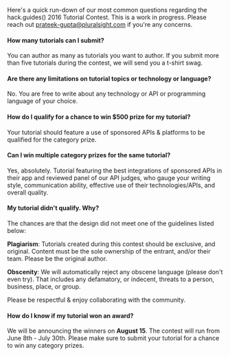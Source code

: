 Here's a quick run-down of our most common questions regarding the hack.guides() 2016 Tutorial Contest. This is a work in progress. Please reach out prateek-gupta@pluralsight.com if you're any concerns.

#### How many tutorials can I submit?
You can author as many as tutorials you want to author. If you submit more than five tutorials during the contest, we will send you a t-shirt swag.

#### Are there any limitations on tutorial topics or technology or language?
No. You are free to write about any technology or API or programming language of your choice.

#### How do I qualify for a chance to win $500 prize for my tutorial?
Your tutorial should feature a use of sponsored APIs & platforms to be qualified for the category prize.

#### Can I win multiple category prizes for the same tutorial?
Yes, absolutely. Tutorial featuring the best integrations of sponsored APIs in their app and reviewed panel of our API judges, who gauge your writing style, communication ability, effective use of their technologies/APIs, and overall quality.

#### My tutorial didn't qualify. Why?

The chances are that the design did not meet one of the guidelines listed below:

**Plagiarism**: Tutorials created during this contest should be exclusive, and original. Content must be the sole ownership of the entrant, and/or their team. Please be the original author.

**Obscenity**: We will automatically reject any obscene language (please don't even try).  That includes any defamatory, or indecent, threats to a person, business, place, or group.

Please be respectful & enjoy collaborating with the community.

#### How do I know if my tutorial won an award?
We will be announcing the winners on **August 15**. The contest will run from June 8th - July 30th. Please make sure to submit your tutorial for a chance to win any category prizes.
